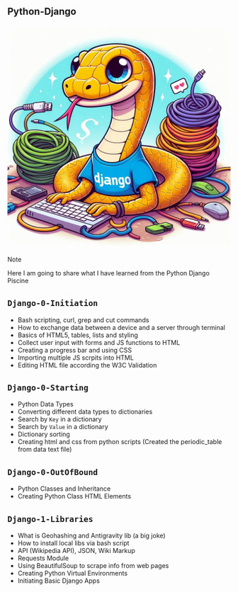 ## Python-Django
![](django.jpeg)

> [!NOTE]
> Here I am going to share what I have learned from the Python Django Piscine

## `Django-0-Initiation`
-   Bash scripting, curl, grep and cut commands
-   How to exchange data between a device and a server through terminal
-   Basics of HTML5, tables, lists and styling
-   Collect user input with forms and JS functions to HTML
-   Creating a progress bar and using CSS
-   Importing multiple JS scrpits into HTML
-   Editing HTML file according the W3C Validation

## `Django-0-Starting`
-   Python Data Types
-   Converting different data types to dictionaries
-   Search by `Key` in a dictionary
-   Search by `Value` in a dictionary
-   Dictionary sorting
-   Creating html and css from python scripts (Created the periodic_table from data text file)

## `Django-0-OutOfBound`
-   Python Classes and Inheritance
-   Creating Python Class HTML Elements

## `Django-1-Libraries`
-   What is Geohashing and Antigravity lib (a big joke)
-   How to install local libs via bash script
-   API (Wikipedia API), JSON, Wiki Markup
-   Requests Module
-   Using BeautifulSoup to scrape info from web pages
-   Creating Python Virtual Environments
-   Initiating Basic Django Apps 
